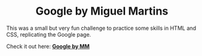 <h1 align="center">Google by Miguel Martins</h1>
This was a small but very fun challenge to practice some skills in HTML and CSS, replicating the Google page.
<p>
  Check it out here: <a href="https://mjrmartins.github.io/google-page-by-mm/" target="_blank"><b>Google by MM</b></a>
</p>
